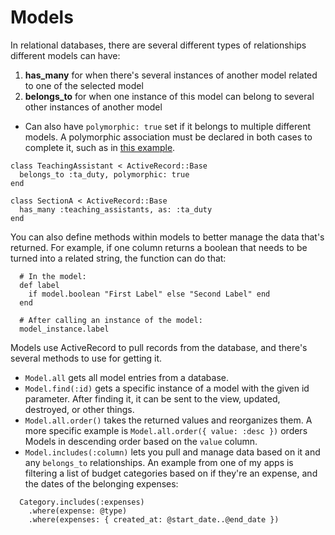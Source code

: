 # Models

In relational databases, there are several different types of relationships different models can have:

1. **has_many** for when there's several instances of another model related to one of the selected model
2. **belongs_to** for when one instance of this model can belong to several other instances of another model
  * Can also have `polymorphic: true` set if it belongs to multiple different models. A polymorphic association must be declared in both cases to complete it, such as in [this example](https://launchschool.com/blog/understanding-polymorphic-associations-in-rails).
  ```
  class TeachingAssistant < ActiveRecord::Base
    belongs_to :ta_duty, polymorphic: true
  end

  class SectionA < ActiveRecord::Base
    has_many :teaching_assistants, as: :ta_duty
  end

  ```

You can also define methods within models to better manage the data that's returned. For example, if one column returns a boolean that needs to be turned into a related string, the function can do that:

```
  # In the model:
  def label
    if model.boolean "First Label" else "Second Label" end
  end

  # After calling an instance of the model:
  model_instance.label
```

Models use ActiveRecord to pull records from the database, and there's several methods to use for getting it.

* `Model.all` gets all model entries from a database.
* `Model.find(:id)` gets a specific instance of a model with the given id parameter. After finding it, it can be sent to the view, updated, destroyed, or other things.
* `Model.all.order()` takes the returned values and reorganizes them. A more specific example is `Model.all.order({ value: :desc })` orders Models in descending order based on the `value` column.
* `Model.includes(:column)` lets you pull and manage data based on it and any `belongs_to` relationships. An example from one of my apps is filtering a list of budget categories based on if they're an expense, and the dates of the belonging expenses:

```
  Category.includes(:expenses)
    .where(expense: @type)
    .where(expenses: { created_at: @start_date..@end_date })
```
